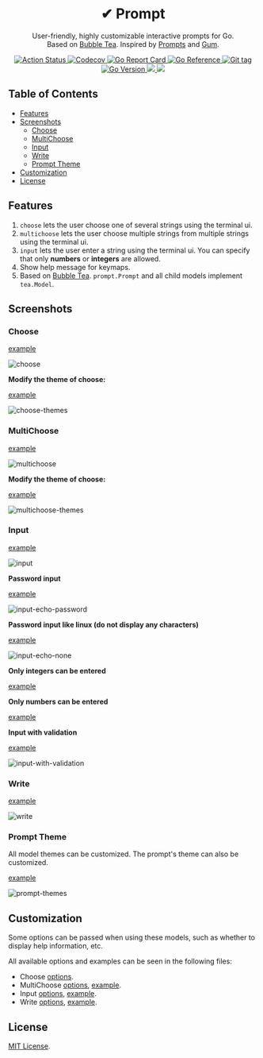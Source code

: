 <div align="center">
  <h1>✔ Prompt</h1>
  <p>
    User-friendly, highly customizable interactive prompts for Go.
    <br />
    Based on <a href="https://github.com/charmbracelet/bubbletea" alt="Bubble Tea">Bubble Tea</a>.
    Inspired by <a href="https://github.com/terkelg/prompts" alt="Prompts">Prompts</a>
      and <a href="https://github.com/charmbracelet/gum" alt="Gum">Gum</a>.
  </p>

  <p>
    <a href="https://github.com/cqroot/prompt/actions">
      <img src="https://github.com/cqroot/prompt/workflows/test/badge.svg" alt="Action Status" />
    </a>
    <a href="https://codecov.io/gh/cqroot/prompt">
      <img src="https://codecov.io/gh/cqroot/prompt/branch/main/graph/badge.svg" alt="Codecov" />
    </a>
    <a href="https://goreportcard.com/report/github.com/cqroot/prompt">
      <img src="https://goreportcard.com/badge/github.com/cqroot/prompt" alt="Go Report Card" />
    </a>
    <a href="https://pkg.go.dev/github.com/cqroot/prompt">
      <img src="https://pkg.go.dev/badge/github.com/cqroot/prompt.svg" alt="Go Reference" />
    </a>
    <a href="https://github.com/cqroot/prompt/tags">
      <img src="https://img.shields.io/github/v/tag/cqroot/prompt" alt="Git tag" />
    </a>
    <a href="https://github.com/cqroot/prompt/blob/main/go.mod">
      <img src="https://img.shields.io/github/go-mod/go-version/cqroot/prompt" alt="Go Version" />
    </a>
    <a href="https://github.com/cqroot/prompt/blob/main/LICENSE">
      <img src="https://img.shields.io/github/license/cqroot/prompt" />
    </a>
    <a href="https://github.com/cqroot/prompt/issues">
      <img src="https://img.shields.io/github/issues/cqroot/prompt" />
    </a>
  </p>
</div>

## Table of Contents

- [Features](#features)
- [Screenshots](#screenshots)
  - [Choose](#choose)
  - [MultiChoose](#multichoose)
  - [Input](#input)
  - [Write](#write)
  - [Prompt Theme](#prompt-theme)
- [Customization](#customization)
- [License](#license)

## Features

1. `choose` lets the user choose one of several strings using the terminal ui.
2. `multichoose` lets the user choose multiple strings from multiple strings using the terminal ui.
3. `input` lets the user enter a string using the terminal ui.
   You can specify that only **numbers** or **integers** are allowed.
4. Show help message for keymaps.
5. Based on [Bubble Tea]("https://github.com/charmbracelet/bubbletea").
   `prompt.Prompt` and all child models implement `tea.Model`.

## Screenshots

### Choose

[example](https://github.com/cqroot/prompt/blob/main/_examples/choose/main.go)

![choose](https://user-images.githubusercontent.com/46901748/219288366-d4ce04df-ca98-4a03-8a80-e7c26577e86a.gif)

**Modify the theme of choose:**

[example](https://github.com/cqroot/prompt/blob/main/_examples/choose-themes/main.go)

![choose-themes](https://user-images.githubusercontent.com/46901748/219293300-cb1cd6ac-d43f-414f-b526-f490423b7108.gif)

### MultiChoose

[example](https://github.com/cqroot/prompt/blob/main/_examples/multichoose/main.go)

![multichoose](https://user-images.githubusercontent.com/46901748/219288777-1c913ac8-4144-4b96-b5be-3085483d8bae.gif)

**Modify the theme of choose:**

[example](https://github.com/cqroot/prompt/blob/main/_examples/multichoose-themes/main.go)

![multichoose-themes](https://user-images.githubusercontent.com/46901748/219293895-137d82f6-7344-4ea0-aa34-85110aaa9c0d.gif)

### Input

[example](https://github.com/cqroot/prompt/blob/main/_examples/input/main.go)

![input](https://user-images.githubusercontent.com/46901748/219288988-12923602-a112-4876-906d-3575f3c50741.gif)

**Password input**

[example](https://github.com/cqroot/prompt/blob/main/_examples/input-echo-password/main.go)

![input-echo-password](https://user-images.githubusercontent.com/46901748/218799172-ce501335-9821-4bf2-949a-0c08057d810f.gif)

**Password input like linux (do not display any characters)**

[example](https://github.com/cqroot/prompt/blob/main/_examples/input-echo-none/main.go)

![input-echo-none](https://user-images.githubusercontent.com/46901748/218799167-59b52b0d-228e-4cb3-8bf2-7cf844874100.gif)

**Only integers can be entered**

[example](https://github.com/cqroot/prompt/blob/main/_examples/input-integer-only/main.go)

**Only numbers can be entered**

[example](https://github.com/cqroot/prompt/blob/main/_examples/input-number-only/main.go)

**Input with validation**

[example](https://github.com/cqroot/prompt/blob/main/_examples/input-with-validation/main.go)

![input-with-validation](https://user-images.githubusercontent.com/46901748/218799174-9355fcb1-bcef-4fe6-8421-e9472e913010.gif)

### Write

[example](https://github.com/cqroot/prompt/blob/main/_examples/write/main.go)

![write](https://user-images.githubusercontent.com/46901748/219289253-7fef6708-c852-4d88-b2d0-376249f46c9b.gif)

### Prompt Theme

All model themes can be customized. The prompt's theme can also be customized.

[example](https://github.com/cqroot/prompt/blob/main/_examples/prompt-themes/main.go)

![prompt-themes](https://user-images.githubusercontent.com/46901748/219320761-223f9be7-bb2f-4851-9b80-5a8ebee8074d.gif)

## Customization

Some options can be passed when using these models, such as whether to display help information, etc.

All available options and examples can be seen in the following files:

- Choose [options](https://github.com/cqroot/prompt/blob/main/choose/options.go).
- MultiChoose [options](https://github.com/cqroot/prompt/blob/main/multichoose/options.go), [example](https://github.com/cqroot/prompt/blob/main/_examples/multichoose-options/main.go).
- Input [options](https://github.com/cqroot/prompt/blob/main/input/options.go), [example](https://github.com/cqroot/prompt/blob/main/_examples/input-options/main.go).
- Write [options](https://github.com/cqroot/prompt/blob/main/write/options.go), [example](https://github.com/cqroot/prompt/blob/main/_examples/write-options/main.go).

## License

[MIT License](https://github.com/cqroot/prompt/blob/main/LICENSE).
